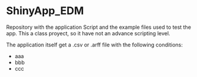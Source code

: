 # ShinyApp_EDM

Repository with the application Script and the example files used to test the app.
This a class proyect, so it have not an advance scripting level.

The application itself get a .csv or .arff file with the following conditions:

- aaa
- bbb
- ccc
